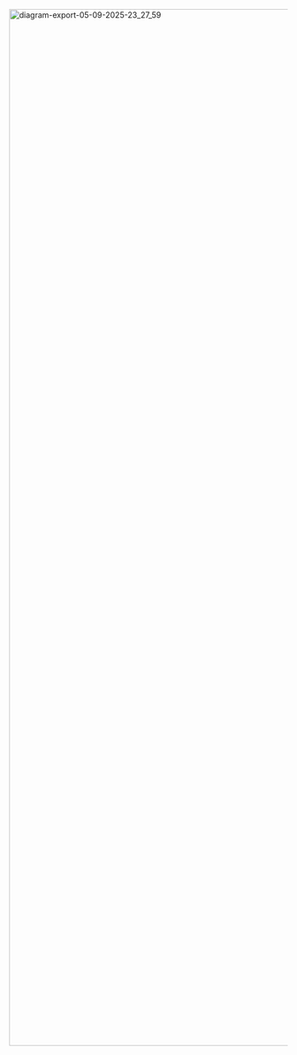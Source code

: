 <img width="2293" height="1874" alt="diagram-export-05-09-2025-23_27_59" src="https://github.com/user-attachments/assets/0046e00e-7a75-4561-b722-e6aab92c9630" />
